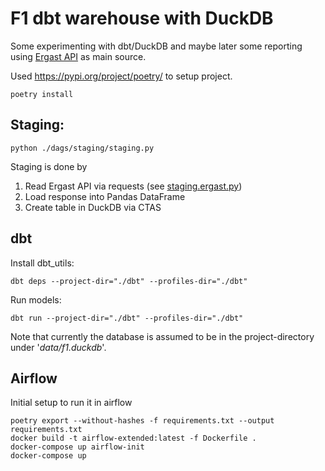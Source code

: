 # F1 dbt warehouse with DuckDB

Some experimenting with dbt/DuckDB and maybe later some reporting using
[Ergast API](http://ergast.com/mrd/) as main source.

Used https://pypi.org/project/poetry/ to setup project.
```
poetry install
```

## Staging:
```
python ./dags/staging/staging.py
```

Staging is done by
1. Read Ergast API via requests (see [staging.ergast.py](dags/staging/ergast.py))
2. Load response into Pandas DataFrame
3. Create table in DuckDB via CTAS

## dbt

Install dbt_utils:
```
dbt deps --project-dir="./dbt" --profiles-dir="./dbt"
```

Run models:
```
dbt run --project-dir="./dbt" --profiles-dir="./dbt"
```

Note that currently the database is assumed to be in the project-directory under '_data/f1.duckdb_'.

## Airflow

Initial setup to run it in airflow

```
poetry export --without-hashes -f requirements.txt --output requirements.txt
docker build -t airflow-extended:latest -f Dockerfile .
docker-compose up airflow-init
docker-compose up
```